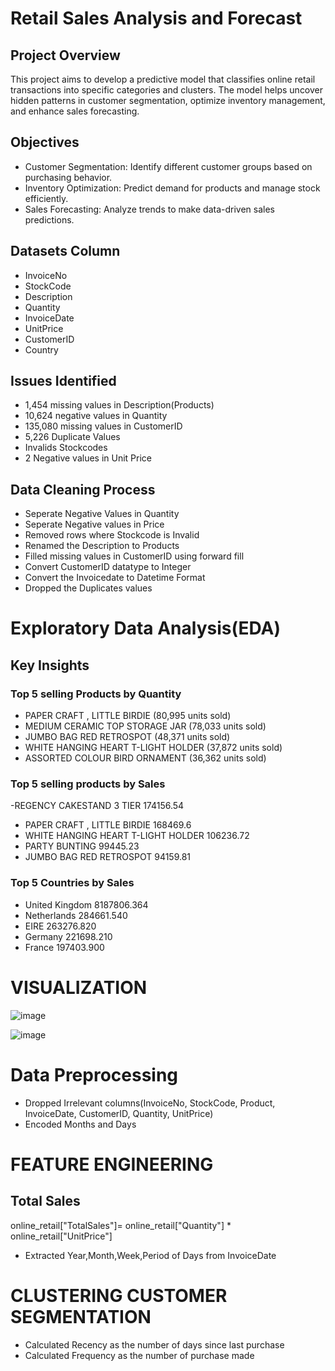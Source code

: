 # Retail Sales Analysis and Forecast
## Project Overview
This project aims to develop a predictive model that classifies online retail transactions into specific categories and clusters. The model helps uncover hidden patterns in customer segmentation, optimize inventory management, and enhance sales forecasting.
## Objectives
- Customer Segmentation: Identify different customer groups based on purchasing behavior.
- Inventory Optimization: Predict demand for products and manage stock efficiently.
- Sales Forecasting: Analyze trends to make data-driven sales predictions.
## Datasets Column
- InvoiceNo
- StockCode	
- Description	
- Quantity	
- InvoiceDate	
- UnitPrice	
- CustomerID	
- Country
## Issues Identified
- 1,454 missing values in Description(Products)
- 10,624 negative values in Quantity
- 135,080 missing values in CustomerID
- 5,226 Duplicate Values
- Invalids Stockcodes
- 2 Negative values in Unit Price
## Data Cleaning Process
- Seperate Negative Values in Quantity
- Seperate Negative values in Price
- Removed rows where Stockcode is Invalid
- Renamed the Description to Products
- Filled missing values in CustomerID using forward fill
- Convert CustomerID datatype to Integer
- Convert the Invoicedate to Datetime Format
- Dropped the Duplicates values
# Exploratory Data Analysis(EDA)
## Key Insights
### Top 5 selling Products by Quantity 
- PAPER CRAFT , LITTLE BIRDIE	(80,995 units sold)
- MEDIUM CERAMIC TOP STORAGE JAR (78,033 units sold)
- JUMBO BAG RED RETROSPOT (48,371 units sold)
- WHITE HANGING HEART T-LIGHT HOLDER (37,872 units sold)
- ASSORTED COLOUR BIRD ORNAMENT (36,362 units sold)
### Top 5 selling products by Sales
-REGENCY CAKESTAND 3 TIER 174156.54
- PAPER CRAFT , LITTLE BIRDIE 168469.6
- WHITE HANGING HEART T-LIGHT HOLDER 106236.72
- PARTY BUNTING 99445.23
- JUMBO BAG RED RETROSPOT 94159.81
### Top 5 Countries by Sales
- United Kingdom 8187806.364
- Netherlands 284661.540
- EIRE 263276.820
- Germany	221698.210
- France 197403.900
# VISUALIZATION
![image](https://github.com/user-attachments/assets/e13b6713-b50a-4151-9c7a-1fdec75dc25c)

![image](https://github.com/user-attachments/assets/fc472172-6f9e-45ff-9874-fa6c2e260397)



# Data Preprocessing
- Dropped Irrelevant columns(InvoiceNo, StockCode, Product, InvoiceDate, CustomerID, Quantity, UnitPrice)
- Encoded Months and Days
# FEATURE ENGINEERING
## Total Sales
online_retail["TotalSales"]= online_retail["Quantity"] * online_retail["UnitPrice"]
- Extracted Year,Month,Week,Period of Days from InvoiceDate
# CLUSTERING CUSTOMER SEGMENTATION
- Calculated Recency as the number of days since last purchase
- Calculated Frequency as the number of purchase made
  



